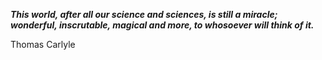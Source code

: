 _**This world, after all our science and sciences, is still a miracle; wonderful, inscrutable, magical and more, to whosoever will think of it.**_

Thomas Carlyle